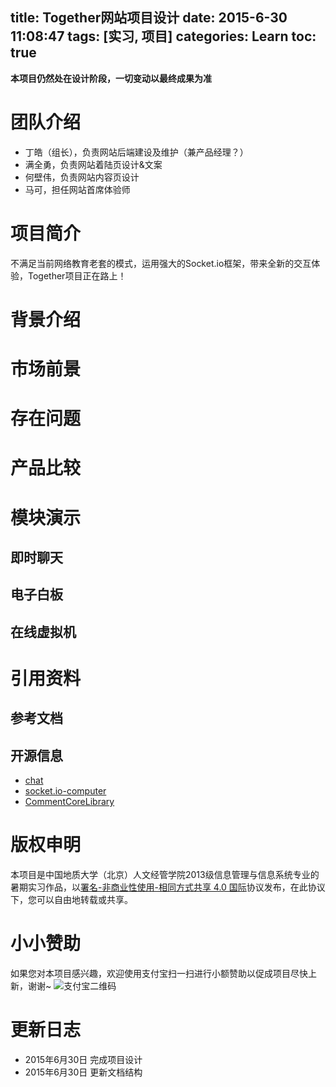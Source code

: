title: Together网站项目设计
date: 2015-6-30 11:08:47
tags: [实习, 项目]
categories: Learn
toc: true
---
**本项目仍然处在设计阶段，一切变动以最终成果为准**

# 团队介绍
- 丁皓（组长），负责网站后端建设及维护（兼产品经理？）
- 满全勇，负责网站着陆页设计&文案
- 何壁伟，负责网站内容页设计
- 马可，担任网站首席体验师

# 项目简介
不满足当前网络教育老套的模式，运用强大的Socket.io框架，带来全新的交互体验，Together项目正在路上！

# 背景介绍

# 市场前景

# 存在问题

# 产品比较

# 模块演示
## 即时聊天
## 电子白板
## 在线虚拟机


# 引用资料
## 参考文档
## 开源信息
- [chat](https://github.com/Automattic/socket.io/tree/master/examples/chat)
- [socket.io-computer](https://github.com/kevin-roark/socket.io-computer)
- [CommentCoreLibrary](https://github.com/jabbany/CommentCoreLibrary/)

# 版权申明
本项目是中国地质大学（北京）人文经管学院2013级信息管理与信息系统专业的暑期实习作品，以[署名-非商业性使用-相同方式共享 4.0 国际](http://creativecommons.org/licenses/by-nc-sa/4.0/)协议发布，在此协议下，您可以自由地转载或共享。

# 小小赞助
如果您对本项目感兴趣，欢迎使用支付宝扫一扫进行小额赞助以促成项目尽快上新，谢谢~
![支付宝二维码](http://xuanwo.qiniudn.com/alipay.jpg)


# 更新日志
- 2015年6月30日 完成项目设计
- 2015年6月30日 更新文档结构